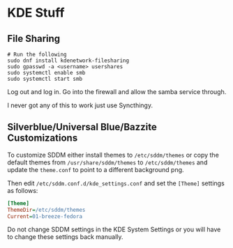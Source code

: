# KDE Stuff
## File Sharing

```
# Run the following
sudo dnf install kdenetwork-filesharing
sudo gpasswd -a <username> usershares
sudo systemctl enable smb
sudo systemctl start smb
```

Log out and log in. Go into the firewall and allow the samba service through.

I never got any of this to work just use Syncthingy.

## Silverblue/Universal Blue/Bazzite Customizations

To customize SDDM either install themes to `/etc/sddm/themes` or copy the 
default themes from `/usr/share/sddm/themes` to `/etc/sddm/themes` and update
the `theme.conf` to point to a different background png.

Then edit `/etc/sddm.conf.d/kde_settings.conf` and set the `[Theme]` settings
as follows:

```ini
[Theme]
ThemeDir=/etc/sddm/themes
Current=01-breeze-fedora
```
Do not change SDDM settings in the KDE System Settings or you will have to
change these settings back manually.